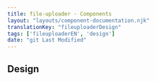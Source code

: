 ```yaml
---
title: file-uploader - Components
layout: "layouts/component-documentation.njk"
translationKey: "fileuploaderDesign"
tags: ['fileuploaderEN', 'design']
date: "git Last Modified"
---
```


## Design
